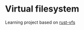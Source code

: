 # Virtual filesystem
Learning project based on [rust-vfs](https://github.com/manuel-woelker/rust-vfs)